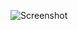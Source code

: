 ![Screenshot](https://raw.githubusercontent.com/Cryakl/Ultimate-RAT-Collection/refs/heads/main/Infector/Infector%201.7%20Bonus/Screenshot.png)
